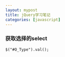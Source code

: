 ```yaml
---
layout: mypost
title: jQuery学习笔记
categories: [javascript]
---
```



### 获取选择的select

```
$("#O_Type").val();
```